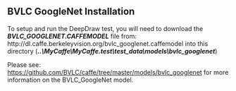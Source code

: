 <H2>BVLC GoogleNet Installation</H2>
To setup and run the DeepDraw test, you will need to download the <b><i>BVLC_GOOGLENET.CAFFEMODEL</i></b> file
from: http://dl.caffe.berkeleyvision.org/bvlc_googlenet.caffemodel into this directory
(<b><i>..\MyCaffe\MyCaffe.test\test_data\models\bvlc_googlenet</i></b>)

Please see: https://github.com/BVLC/caffe/tree/master/models/bvlc_googlenet for more information on
the BVLC_GoogleNet model.
